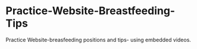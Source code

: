 # Practice-Website-Breastfeeding-Tips
Practice Website-breasfeeding positions and tips- using embedded videos. 
